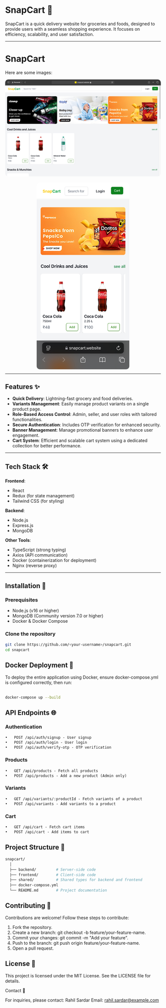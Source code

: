 # SnapCart 🛒

SnapCart is a quick delivery website for groceries and foods, designed to provide users with a seamless shopping experience. It focuses on efficiency, scalability, and user satisfaction.

---

# SnapCart

Here are some images:

<div style="display: flex; flex-direction: column; justify-content: center; align-items: center; gap: 20px;">
  <img src="img.png" alt="Image Description" style="border-radius: 10px;">
  <img src="IMG_2.jpg" alt="Image Description" style="width: 300px; border-radius: 10px;">
</div>

---

## Features ✨

- **Quick Delivery**: Lightning-fast grocery and food deliveries.
- **Variants Management**: Easily manage product variants on a single product page.
- **Role-Based Access Control**: Admin, seller, and user roles with tailored functionalities.
- **Secure Authentication**: Includes OTP verification for enhanced security.
- **Banner Management**: Manage promotional banners to enhance user engagement.
- **Cart System**: Efficient and scalable cart system using a dedicated collection for better performance.

---

## Tech Stack 🛠

**Frontend**:
- React
- Redux (for state management)
- Tailwind CSS (for styling)

**Backend**:
- Node.js
- Express.js
- MongoDB

**Other Tools**:
- TypeScript (strong typing)
- Axios (API communication)
- Docker (containerization for deployment)
- Nginx (reverse proxy)

---

## Installation 🚀

### Prerequisites
- Node.js (v16 or higher)
- MongoDB (Community version 7.0 or higher)
- Docker & Docker Compose

### Clone the repository
```bash
git clone https://github.com/<your-username>/snapcart.git
cd snapcart
```

## Docker Deployment 🐳

To deploy the entire application using Docker, ensure docker-compose.yml is configured correctly, then run:

```bash

docker-compose up --build

```

## API Endpoints 🌐

### Authentication

	•	POST /api/auth/signup - User signup
	•	POST /api/auth/login - User login
	•	POST /api/auth/verify-otp - OTP verification

### Products

	•	GET /api/products - Fetch all products
	•	POST /api/products - Add a new product (Admin only)

### Variants

	•	GET /api/variants/:productId - Fetch variants of a product
	•	POST /api/variants - Add variants to a product

### Cart

	•	GET /api/cart - Fetch cart items
	•	POST /api/cart - Add items to cart


## Project Structure 📂

```bash
snapcart/
  │
  ├── backend/         # Server-side code
  ├── frontend/        # Client-side code
  ├── shared/          # Shared types for backend and frontend
  ├── docker-compose.yml
  └── README.md        # Project documentation
```


## Contributing 🤝

Contributions are welcome! Follow these steps to contribute:
1.	Fork the repository.
2.	Create a new branch: git checkout -b feature/your-feature-name.
3.	Commit your changes: git commit -m "Add your feature".
4.	Push to the branch: git push origin feature/your-feature-name.
5.	Open a pull request.

## License 📜

This project is licensed under the MIT License. See the LICENSE file for details.

Contact 📧

For inquiries, please contact:
Rahil Sardar
Email: rahil.sardar@example.com